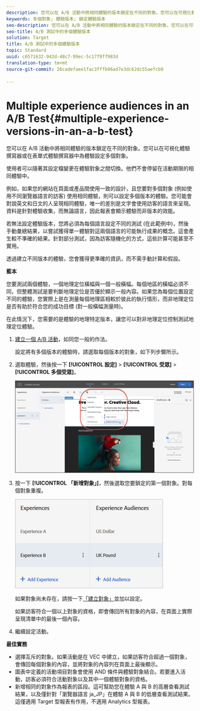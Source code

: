 ```yaml
---
description: 您可以在 A/B 活動中將相同體驗的版本鎖定在不同的對象。您可以在可視化體驗撰寫器或在表單式體驗撰寫器中為體驗設定多個對象。
keywords: 多個對象; 體驗版本; 鎖定體驗版本
seo-description: 您可以在 A/B 活動中將相同體驗的版本鎖定在不同的對象。您可以在可視化體驗撰寫器或在表單式體驗撰寫器中為體驗設定多個對象。
seo-title: A/B 測試中的多個體驗版本
solution: Target
title: A/B 測試中的多個體驗版本
topic: Standard
uuid: c6571632-942d-48c7-99ec-5c17f9ff983d
translation-type: tm+mt
source-git-commit: 26cadefaee1fac3fffb96ad7e3dc62dc55aefcb0

---
```



# Multiple experience audiences in an A/B Test{#multiple-experience-versions-in-an-a-b-test}

您可以在 A/B 活動中將相同體驗的版本鎖定在不同的對象。您可以在可視化體驗撰寫器或在表單式體驗撰寫器中為體驗設定多個對象。

使用者可以隨著其設定檔變更在體驗對象之間切換。他們不會停留在活動期限的相同體驗中。

例如，如果您的網站在頁面或產品間使用一致的設計，且您要對多個對象 (例如使用不同瀏覽器語言的訪客) 使用相同體驗，則可以設定多個版本的體驗。您可能會對說英文和日文的人呈現相同體驗，唯一的差別是文字會使用訪客的語言來呈現。資料是針對體驗收集，而無論語言，因此報表會顯示體驗而非版本的效能。

若無法設定體驗版本，您將必須為每個語言設定不同的測試 (在此範例中)，然後手動彙總結果，以嘗試獲得單一體驗對這兩個語言的可能執行成果的概念。這會產生較不準確的結果。針對部分測試，因為訪客隨機化的方式，這些計算可能甚至不實用。

透過建立不同版本的體驗，您會獲得更準確的資訊，而不需手動計算和假設。

**藍本**

您要測試兩個體驗，一個地理定位橫幅與一個一般橫幅。每個地區的橫幅必須不同，但整體測試是要判斷地理定位是否優於顯示一般內容。如果您為每個位置設定不同的體驗，您實際上是在測量每個地理區相較於彼此的執行情形，而非地理定位是否有助於符合您的成功目標 (對一般橫幅測量時)。

在此情況下，您需要的是體驗的地理特定版本，讓您可以對非地理定位控制測試地理定位體驗。

1. [建立一個 A/B 活動](../../../c-activities/t-test-ab/t-test-create-ab/test-create-ab.md#task_68C8079BF9FF4625A3BD6680D554BB72)，如同您一般的作法。

   設定將有多個版本的體驗時，請選取每個版本的對象，如下列步驟所示。

1. 選取體驗，然後按一下 **[!UICONTROL 設定]** &gt; **[!UICONTROL 受眾]** &gt; **[!UICONTROL 多個受眾]**。

   ![多對象選項](/help/c-activities/t-test-ab/t-test-create-ab/assets/multiple-audiences-new.png)

1. 按一下 **[!UICONTROL 「新增對象」]**，然後選取您要鎖定的第一個對象。對每個對象重複。

   ![](assets/exp-versions.png)

   如果對象尚未存在，請按一下[「建立對象」](../../../c-target/c-audiences/create-audience.md#task_E18BD77A9A8F4ED0AC50569F94556558)並加以設定。

   如果訪客符合一個以上對象的資格，即會傳回所有對象的內容，在頁面上實際呈現清單中的最後一個內容。

1. 繼續設定活動。

**最佳實務**

* 選擇互斥的對象。如果活動是在 VEC 中建立，如果訪客符合超過一個對象，會傳回每個對象的內容，並將對象的內容列在頁面上最後顯示。
* 圖表中定義的活動項目對象會使用 AND 條件與體驗對象結合。若要進入活動，訪客必須符合活動對象以及其中一個體驗對象的資格。
* 新增相同的對象作為報表的區段。這可幫助您在體驗 A 與 B 的高層查看測試結果，以及僅針對「瀏覽器語言 ja_JP」在體驗 A 與 B 的低層查看測試結果。這僅適用 Target 型報表有作用，不適用 Analytics 型報表。

